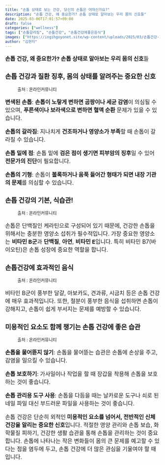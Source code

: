 ```yaml
---
title: "손톱 상태로 보는 건강, 당신의 손톱은 어떠신가요?"
description: "손톱 건강, 왜 중요한가? 손톱 상태로 알아보는 우리 몸의 신호들"
date: 2025-03-06T17:01:57+09:00
draft: false
categories: ["wellness"]
tags: ["손톱갈라짐", "손톱건강", "손톱건강에좋은음식"]
images: ["https://ingihgoyonet.site/wp-content/uploads/2025/03/손톱건강-1024x683.jpeg", "https://ingihgoyonet.site/wp-content/uploads/2025/03/규칙적인식사-1024x683.jpg", "https://ingihgoyonet.site/wp-content/uploads/2025/03/견과류-1024x683.jpg", "https://ingihgoyonet.site/wp-content/uploads/2025/03/손톱관리-1024x707.jpg"]
author: "김현지"
---
```


<p style="font-size:18px"><strong>손톱 건강, 왜 중요한가? 손톱 상태로 알아보는 우리 몸의 신호</strong>들</p> <h2 >손톱 건강과 질환 징후, 몸의 상태를 알려주는 중요한 신호</h2> <figure ><img src="https://ingihgoyonet.site/wp-content/uploads/2025/03/손톱건강-1024x683.jpeg" alt="" style="aspect-ratio:16/9;object-fit:cover"/><figcaption >출처 : 온라인커뮤니티</figcaption></figure> <p style="font-size:18px"><strong>변색된 손톱</strong>: <strong>손톱이 노랗게 변하면 곰팡이나 세균 감염</strong>이 의심될 수 있으며, <strong>푸른색이나 보라색으로 변하면 혈액 순환</strong> 문제가 있을 수 있습니다.</p> <p style="font-size:18px"><strong>손톱의 갈라짐</strong>: 지나치게 <strong>건조하거나 영양소가 부족</strong>할 때 손톱이 갈라질 수 있습니다.</p> <p style="font-size:18px"><strong>손톱 밑에 점</strong>: 손톱 밑에 <strong>검은 점이 생기면 피부암의 징후</strong>일 수 있어 <strong>전문가의 진단</strong>이 필요합니다.</p> <p style="font-size:18px"><strong>손톱의 기형</strong>: 손톱이 <strong>볼록하거나 움푹 들어간 형태가 되면 내장 기관의 문제</strong>를 의심할 수 있습니다.</p> <h2 >손톱 건강의 기본, 식습관!</h2> <figure ><img src="https://ingihgoyonet.site/wp-content/uploads/2025/03/규칙적인식사-1024x683.jpg" alt="" style="aspect-ratio:16/9;object-fit:cover"/><figcaption >출처 : 온라인커뮤니티</figcaption></figure> <p style="font-size:18px">손톱은 단백질인 케라틴으로 구성되어 있기 때문에, 건강한 손톱을 위해서는 충분한 영양소 섭취가 필수적입니다. 가장 중요한 영양소는 <strong>비타민 B군</strong>과 <strong>단백질</strong>, <strong>아연</strong>, <strong>비타민 E</strong>입니다. 특히 비타민 B7(바이오틴)은 손톱 성장에 중요한 역할을 합니다.</p> <h2 >손톱건강에 효과적인 음식</h2> <figure ><img src="https://ingihgoyonet.site/wp-content/uploads/2025/03/견과류-1024x683.jpg" alt="" style="aspect-ratio:16/9;object-fit:cover"/><figcaption >출처 : 온라인커뮤니티</figcaption></figure> <p style="font-size:18px">비타민 B군이 풍부한 달걀, 아보카도, 견과류, 시금치 등은 손톱 건강에 매우 효과적입니다. 또한, 철분이 풍부한 음식을 섭취하면 손톱이 강해지고, 손톱이 쉽게 부서지는 문제를 예방할 수 있습니다.</p> <h2 >미용적인 요소도 함께 챙기는 손톱 건강에 좋은 습관</h2> <figure ><img src="https://ingihgoyonet.site/wp-content/uploads/2025/03/손톱관리-1024x707.jpg" alt="" style="aspect-ratio:16/9;object-fit:cover"/><figcaption >출처 : 온라인커뮤니티</figcaption></figure> <p style="font-size:18px"><strong>손톱을 물어뜯지 않기</strong>: 손톱을 물어뜯는 습관은 손톱에 손상을 주고, 감염을 일으킬 수 있습니다.</p> <p style="font-size:18px"><strong>손톱 보호하기</strong>: 가사일이나 작업을 할 때 장갑을 착용해 손톱을 보호하는 것이 좋습니다.</p> <p style="font-size:18px"><strong>손톱 관리용 도구 사용</strong>: 손톱을 다듬을 때는 날카로운 도구나 쇠로 된 네일 파일 대신 부드러운 파일을 사용하는 것이 좋습니다.</p> <p style="font-size:18px">손톱 건강은 단순히 외적인<strong> 미용적인 요소를 넘어서, 전반적인 신체 건강을 알리는 중요한 신호</strong>입니다. 적절한 영양 관리와 손톱 보습, 화학물질 피하기, 건강한 생활 습관을 통해 손톱을 관리하는 것이 중요합니다. 손톱에 나타나는 작은 변화들이 몸의 큰 문제를 예고할 수 있다는 점을 염두에 두고, 손톱 건강에 더 많은 관심을 기울여야 할 때입니다.</p>